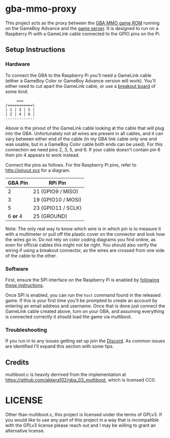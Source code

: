 # gba-mmo-proxy

This project acts as the proxy between the [GBA MMO game ROM](https://github.com/maciel310/gba-mmo)
running on the GameBoy Advance and the [game server](https://github.com/maciel310/gba-mmo-server).
It is designed to run on a Raspberry Pi with a GameLink cable connected to the GPIO pins on the Pi.

## Setup Instructions

### Hardware

To connect the GBA to the Raspberry Pi you'll need a GameLink cable (either a GameBoy Color or GameBoy Advance version will work).
You'll either need to cut apart the GameLink cable, or use a
[breakout board](https://www.google.com/search?q=gamelink+breakout+board&tbm=isch)
of some kind.

```
     ===
/===========\
| 1 | 3 | 5 |
| 2 | 4 | 6 |
-------------
```

Above is the pinout of the GameLink cable looking at the cable that will plug into the GBA. Unfortunately not all wires are
present in all cables, and it can vary between either end of the cable (in my GBA link cable only one end was usable, but
in a GameBoy Color cable both ends can be used). For this connection we need pins 2, 3, 5, and 6. If your cable doesn't
contain pin 6 then pin 4 appears to work instead.

Connect the pins as follows. For the Raspberry Pi pins, refer to http://pinout.xyz for a diagram.

| GBA Pin    | RPi Pin 
|------------|---------
| 2          | 21 (GPIO9 / MISO)
| 3          | 19 (GPIO10 / MOSI)
| 5          | 23 (GPIO11 / SCLK)
| 6 **or** 4 | 25 (GROUND)

Note: The only real way to know which wire is in which pin is to measure it with a multimeter or pull off the plastic cover
on the connector and look how the wires go in. Do not rely on color coding diagrams you find online, as even for official
cables this might not be right. You should also verify the wiring if using a breakout connector, as the wires are crossed
from one side of the cable to the other.


### Software

First, ensure the SPI interface on the Raspberry Pi is enabled by
[following these instructions](https://www.raspberrypi-spy.co.uk/2014/08/enabling-the-spi-interface-on-the-raspberry-pi/).

Once SPI is enabled, you can run the `host` command found in the released game. If this is your first time you'll
be prompted to create an account by entering an email address and username. Once that is done just connect the GameLink
cable created above, turn on your GBA, and assuming everything is connected correctly it should load the game via multiboot.


### Troubleshooting

If you run in to any issues getting set up join the [Discord](https://discord.gg/B3wJYnUswN). As common issues are identified
I'll expand this section with some tips.


## Credits

multiboot.c is heavily derrived from the implementation at https://github.com/akkera102/gba_03_multiboot, which is licensed CC0.

# LICENSE

Other than multiboot.c, this project is licensed under the terms of GPLv3. If you would like to use any part of this project
in a way that is incompatible with the GPLv3 license please reach out and I may be willing to grant an alternative license.
